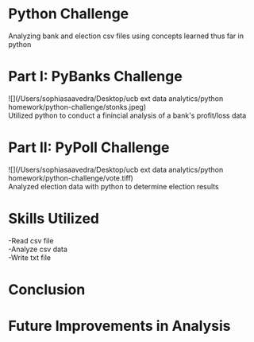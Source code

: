 # Python Challenge
Analyzing bank and election csv files using concepts learned thus far in python

# Part I: PyBanks Challenge
![](/Users/sophiasaavedra/Desktop/ucb ext data analytics/python homework/python-challenge/stonks.jpeg) <br />
Utilized python to conduct a finincial analysis of a bank's profit/loss data

# Part II: PyPoll Challenge
![](/Users/sophiasaavedra/Desktop/ucb ext data analytics/python homework/python-challenge/vote.tiff) <br />
Analyzed election data with python to determine election results

# Skills Utilized
-Read csv file <br />
-Analyze csv data <br />
-Write txt file

# Conclusion

# Future Improvements in Analysis
